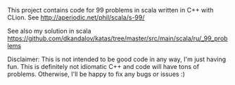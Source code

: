 This project contains code for 99 problems in scala written in C++ with CLion.
See http://aperiodic.net/phil/scala/s-99/

See also my solution in scala
https://github.com/dkandalov/katas/tree/master/src/main/scala/ru/_99_problems

Disclaimer:
This is not intended to be good code in any way, I'm just having fun.
This is definitely not idiomatic C++ and code will have tons of problems.
Otherwise, I'll be happy to fix any bugs or issues :)
